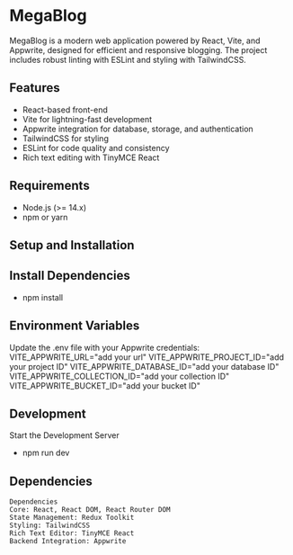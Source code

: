 # MegaBlog

MegaBlog is a modern web application powered by React, Vite, and Appwrite, 
designed for efficient and responsive blogging.
The project includes robust linting with ESLint and styling with TailwindCSS.

## Features

- React-based front-end
- Vite for lightning-fast development
- Appwrite integration for database, storage, and authentication
- TailwindCSS for styling
- ESLint for code quality and consistency
- Rich text editing with TinyMCE React

## Requirements

- Node.js (>= 14.x)
- npm or yarn

## Setup and Installation

## Install Dependencies
- npm install

## Environment Variables
  Update the .env file with your Appwrite credentials:
    VITE_APPWRITE_URL="add your url"
    VITE_APPWRITE_PROJECT_ID="add your project ID"
    VITE_APPWRITE_DATABASE_ID="add your database ID"
    VITE_APPWRITE_COLLECTION_ID="add your collection ID"
    VITE_APPWRITE_BUCKET_ID="add your bucket ID"

## Development
  Start the Development Server
  - npm run dev

## Dependencies
    Dependencies
    Core: React, React DOM, React Router DOM
    State Management: Redux Toolkit
    Styling: TailwindCSS
    Rich Text Editor: TinyMCE React
    Backend Integration: Appwrite
